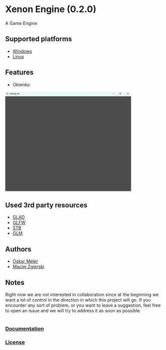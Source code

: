 # Xenon Engine (0.2.0)

A Game Engine 

## Supported platforms

- [Windows](ReadmeAssets/README_BuildW.md)
- [Linux](ReadmeAssets/README_BuildL.md)

## Features

- Okienko 
<img src=ReadmeAssets/okienko.png width=400>

## Used 3rd party resources 

- [GLAD](https://github.com/Dav1dde/glad)
- [GLFW](https://github.com/glfw/glfw)
- [STB](https://github.com/nothings/stb)
- [GLM](https://github.com/g-truc/glm)

## Authors

- [Oskar Meler](https://github.com/frogrammer9)
- [Maciej Zgierski](https://github.com/GoscZnickiem)

## Notes
Right now we are not interested in collaboration since at the beginning  we want a lot of control in the direction in which this project will go. 
If you encounter any sort of problem, or you want to leave a suggestion, feel free to open an issue and we will try to address it as soon as possible.   

#  
### [Documentation](ReadmeDocumentation/Docs.md)
### [License](LICENSE)
